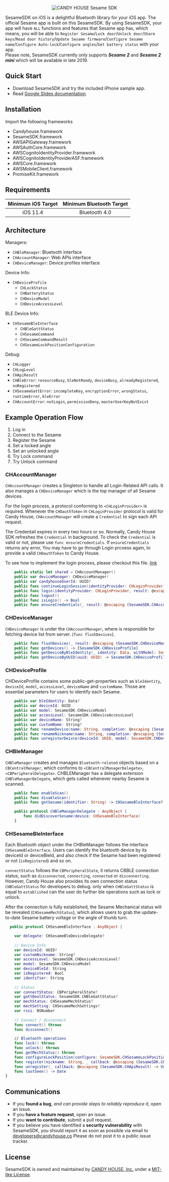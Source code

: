<p align="center" >
  <img src="https://cdn.shopify.com/s/files/1/0016/1870/6495/files/SesameSDK_iOS.png" alt="CANDY HOUSE Sesame SDK" title="SesameSDK">
</p>


SesameSDK on iOS is a delightful Bluetooth library for your iOS app. The official Sesame app is built on this SesameSDK. By using SesameSDK, your app will have `ALL` functions and features that Sesame app has, which means, you will be able to `Register Sesame`/`Lock door`/`Unlock door`/`Share keys`/`Read door history`/`Update Sesame firmware`/`Configure Sesame name`/`Configure Auto-lock`/`Configure angles`/`Get battery status` with your app.<br>Please note, SesameSDK currently only supports ___Sesame 2___ and ___Sesame 2 mini___ which will be available in late 2019.


## Quick Start

- Download SesameSDK and try the included iPhone sample app.
- Read [Google Slides documentation](https://docs.google.com/presentation/d/1ms6W1ljdULRB0hyiKdXTzQwN9LeCVXVeEiwN1pF7_G4/edit?usp=sharing).


## Installation
Import the following frameworks

- Candyhouse.framework
- SesameSDK.framework
- AWSAPIGateway.framework
- AWSAuthCore.framework
- AWSCognitoIdentityProvider.framework
- AWSCognitoIdentityProviderASF.framework
- AWSCore.framework
- AWSMobileClient.framework
- PromiseKit.framework

## Requirements

| Minimum iOS Target | Minimum Bluetooth Target | 
|:------------------:|:------------------------:|
| iOS 11.4 | Bluetooth 4.0 | 


## Architecture

Managers:
* `CHBleManager`: Bluetooth interface
* `CHAccountManager`: Web APIs interface
* `CHDeviceManager`: Device profiles interface

Device Info:
* `CHDeviceProfile`
    * `CHLockStatus`
    * `CHBatteryStatus`
    * `CHDeviceModel`
    * `CHDeviceAccessLevel`

BLE Device Info:
* `CHSesameBleInterface`
    * `CHBleGattStatus`
    * `CHSesameCommand`
    * `CHSesameCommandResult`
    * `CHSesameLockPositionConfiguration`

Debug:
* `CHLogger`
* `CHLogLevel`
* `CHApiResult`
* `CHBleError`: `resourceBusy`, `bleNotReady`, `deviceBusy`, `alreadyRegistered`, `noRegistered`
* `CHSesameGattError`: `incompleteKey`, `encryptionError`, `wrongStatus`, `runtimeError`, `bleError`
* `CHAccountError`: `notLogin`, `permissionDeny`, `masterUserKeyNotExist`

## Example Operation Flow

1. Log in
1. Connect to the Sesame
1. Register the Sesame
1. Set a locked angle
1. Set an unlocked angle
1. Try Lock command
1. Try Unlock command

### CHAccountManager
`CHAccountManager` creates a Singleton to handle all Login-Related API calls. It also manages a `CHDeviceManager` which is the top manager of all Sesame devices. 

For the login process, a protocol conforming to `<CHLoginProvider>` is required. Whenever the `CHOauthToken` in `CHLoginProvider` protocol is valid for Candy House, `CHAccountManager` will create a `Credential` to sign each API request. 

The Credentail expires in every two hours or so. Normally, Candy House SDK refreshes the `Credential` in background. To check the `Credential` is valid or not, please use `func ensureCredentials`. If `ensureCredentials` returns any error, You may have to go through Login prcoess again, to provide a valid `CHOauthToken` to Candy House.

To see how to implement the login process, please checkout this file. [link](https://github.com/CANDY-HOUSE/SDK_iOS_SSM2_DEMO/blob/master/Sesame2SDKDemo/AWSServiceClient.swift)

```swift
    public static let shared = CHAccountManager()
    public var deviceManager: CHDeviceManager!
    public var candyhouseUserId: UUID?
    public func continueLoginSession(identityProvider: CHLoginProvider)
    public func login(identityProvider: CHLoginProvider, result: @escaping (SesameSDK.CHAccountManager, SesameSDK.CHApiResult) -> Void)
    public func logout()
    public func isLogin() -> Bool
    public func ensureCredentials(_ result: @escaping (SesameSDK.CHAccountManager, SesameSDK.CHApiResult) -> Void)

```
### CHDeviceManager
`CHDeviceManager` is under the `CHAccountManager`, where is responsible for fetching device list from server. (`func flushDevices`).

```swift
    public func flushDevices(_ result: @escaping (SesameSDK.CHDeviceManager?, SesameSDK.CHApiResult, [SesameSDK.CHDeviceProfile]?) -> Void)
    public func getDevices() -> [SesameSDK.CHDeviceProfile]
    public func getDeviceByBleIdentity(_ identity: Data, withModel: SesameSDK.CHDeviceModel) -> SesameSDK.CHDeviceProfile?
    public func getDeviceByUUID(uuid: UUID) -> SesameSDK.CHDeviceProfile?
```

### CHDeviceProfile
CHDeviceProfile contains some public-get-properties such as `bleIdentity`, `deviceId`, `model`, `accessLevel`, `deviceName` and `customName`. Those are essential parameters for users to identify each Sesame.
```swift
    public var bleIdentity: Data?
    public var deviceId: UUID
    public var model: SesameSDK.CHDeviceModel
    public var accessLevel: SesameSDK.CHDeviceAccessLevel
    public var deviceName: String?
    public var customName: String?
    public func renameDevice(name: String, completion: @escaping (SesameSDK.CHApiResult) -> Void) throws
    public func renameNickname(name: String, completion: @escaping (SesameSDK.CHApiResult) -> Void)
    public func unregisterDeivce(deviceId: UUID, model: SesameSDK.CHDeviceModel, completion: @escaping (SesameSDK.CHApiResult) -> Void)
```

### CHBleManager

`CHBleManager` creates and manages `Bluetooth-related` objects based on a `CBCentralManager`, which conforms to `<CBCentralManagerDelegate>`, `<CBPeripheralDelegate>`.
CHBLEManager has a delegate extension `CHBleManagerDelegate`, which gets called whenever nearby Sesame is scanned.
```swift
    public func enableScan()
    public func disableScan()
    public func getSesame(identifier: String) -> CHSesameBleInterface?

    public protocol CHBleManagerDelegate : AnyObject {
        func didDiscoverSesame(device: CHSesameBleInterface)
    }

```

### CHSesameBleInterface
Each Bluetooth object under the CHBleManager follows the interface `CHSesameBleInterface`. Users can identify the bluetooth device by its deviceId or deviceBleId, and also check if the Sesame had been registered or not (`isRegistered`) and so on.

`connectStatus` follows the `CBPeripheralState`, it returns CBBLE connection status, such as `disconnected`, `connecting`, `connected` or `disconnecting`. However, Candy House also provides its own connection status `CHBleGattStatus` for developers to debug. only when `CHBleGattStatus` is equal to `established` can the user do further ble operations such as lock or unlock.

After the connection is fully established, the Sesame Mechanical status will be revealed (`CHSesameMechStatus`), which allows users to grab the update-to-date Sesame battery voltage or the angle of thumb turn.

```swift
  public protocol CHSesameBleInterface : AnyObject {

    var delegate: CHSesameBleDeviceDelegate?
    
    // Device Info
    var deviceId: UUID?
    var customNickname: String?
    var accessLevel: SesameSDK.CHDeviceAccessLevel?
    var model: SesameSDK.CHDeviceModel
    var deviceBleId: String
    var isRegistered: Bool
    var identifier: String
    
    // Status
    var connectStatus: CBPeripheralState?
    var gattDealStatus: SesameSDK.CHBleGattStatus?
    var mechStatus: CHSesameMechStatus?
    var mechSetting: CHSesameMechSettings?
    var rssi: NSNumber
    
    // Connect / disconnect
    func connect() throws
    func disconnect()

    // Bluetooth operations
    func lock() throws
    func unlock() throws
    func getMechStatus() throws
    func configureLockPosition(configure: SesameSDK.CHSesameLockPositionConfiguration) throws
    func register(nickname: String, _ callback: @escaping (SesameSDK.CHApiResult) -> Void) throws
    func unregister(_ callback: @escaping (SesameSDK.CHApiResult) -> Void) throws
    func lastSeen() -> Date
}
```

## Communications

- If you **found a bug**, _and can provide steps to reliably reproduce it_, open an issue.
- If you **have a feature request**, open an issue.
- If you **want to contribute**, submit a pull request.
- If you believe you have identified a **security vulnerability** with SesameSDK, you should report it as soon as possible via email to developers@candyhouse.co Please do not post it to a public issue tracker.

## License
SesameSDK is owned and maintained by [CANDY HOUSE, Inc.](https://jp.candyhouse.co/) under a [MIT-like License](https://github.com/CANDY-HOUSE/SDK_iOS_Sesame_Demo/blob/master/LICENSE).

